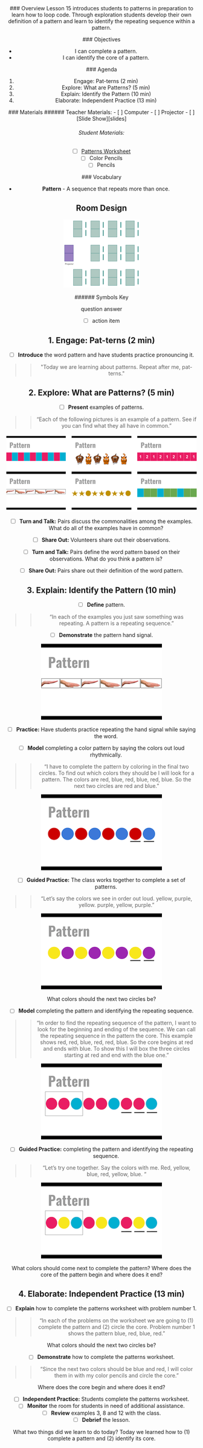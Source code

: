 <header class='header' title='Identifying Patterns' subtitle='Lesson 15'/>

<notable>
<iconp src='/icons/activity.png'>### Overview</iconp>
Lesson 15 introduces students to patterns in preparation to learn how to loop code. Through exploration students develop their own definition of a pattern and learn to identify the repeating sequence within a pattern.


<iconp src='/icons/objectives.png'>### Objectives</iconp>
- I can complete a pattern.
- I can identify the core of a pattern.

<iconp src='/icons/agenda.png'>### Agenda</iconp>

1. Engage: Pat-terns (2 min)
1. Explore: What are Patterns? (5 min)
1. Explain: Identify the Pattern (10 min)
1. Elaborate: Independent Practice (13 min)

<note>
<iconp src='/icons/materials.png'>### Materials</iconp>
###### Teacher Materials:
- [ ] Computer
- [ ] Projector
- [ ] [Slide Show][slides]

###### Student Materials:
- [ ] [Patterns Worksheet][worksheet]
- [ ] Color Pencils
- [ ] Pencils

<iconp src='/icons/vocab.png'>### Vocabulary</iconp>
- **Pattern** - A sequence that repeats more than once.

</note>

<pagebreak/>

## Room Design

![room](/images/layout-rows.png)

<note borderLeft='2px solid green' mt='2em'>
###### Symbols Key

<iconp ml='1.65em' type='question'>question</iconp>
<iconp ml='1.65em' type='answer'>answer</iconp>
- [ ] action item
</note>

<pagebreak/>

## 1. Engage: Pat-terns (2 min)
- [ ] **Introduce** the word pattern and have students practice pronouncing it.
>> "Today we are learning about patterns. Repeat after me, pat-terns."

## 2. Explore: What are Patterns? (5 min)
- [ ] **Present** examples of patterns.
>> “Each of the following pictures is an example of a pattern. See if you can find what they all have in common.”

![patterns](./images/patterns.png)

- [ ] **Turn and Talk:** Pairs discuss the commonalities among the examples.
<iconp type='question'>What do all of the examples have in common?</iconp>

- [ ] **Share Out:** Volunteers share out their observations.

- [ ] **Turn and Talk:** Pairs define the word pattern based on their observations.
<iconp type='question'>What do you think a pattern is?</iconp>

- [ ] **Share Out:** Pairs share out their definition of the word pattern.

## 3. Explain: Identify the Pattern (10 min)
- [ ] **Define** pattern.
>> “In each of the examples you just saw something was repeating. A pattern is a repeating sequence.”

- [ ] **Demonstrate** the pattern hand signal.

![hand](./images/hand-gesture.png)

- [ ] **Practice:** Have students practice repeating the hand signal while saying the word.

- [ ] **Model** completing a color pattern by saying the colors out loud rhythmically.
>> “I have to complete the pattern by coloring in the final two circles. To find out which colors they should be I will look for a pattern. The colors are red, blue, red, blue, red, blue. So the next two circles are red and blue.”

![nineteen](./images/slide-19.png)

- [ ] **Guided Practice:** The class works together to complete a set of patterns.
>> “Let’s say the colors we see in order out loud. yellow, purple, yellow. purple, yellow, purple.”

![twenty](./images/slide-20.png)

<iconp type='question'>What colors should the next two circles be?</iconp>

- [ ] **Model** completing the pattern and identifying the repeating sequence.
>> “In order to find the repeating sequence of the pattern, I want to look for the beginning and ending of the sequence. We can call the repeating sequence in the pattern the core. This example shows red, red, blue, red, red, blue. So the core begins at red and ends with blue. To show this I will box the three circles starting at red and end with the blue one.”

![twenty-one](./images/slide-21.png)

- [ ] **Guided Practice:** completing the pattern and identifying the repeating sequence.
>> “Let’s try one together. Say the colors with me. Red, yellow, blue, red, yellow, blue. “

![twenty-two](./images/slide-22.png)

<iconp type='question'>What colors should come next to complete the pattern?</iconp>
<iconp type='question'>Where does the core of the pattern begin and where does it end?</iconp>

## 4. Elaborate: Independent Practice (13 min)
- [ ] **Explain** how to complete the patterns worksheet with problem number 1.
>> “In each of the problems on the worksheet we are going to (1) complete the pattern and (2) circle the core. Problem number 1 shows the pattern blue, red, blue, red.”

<iconp type='question'>What colors should the next two circles be?</iconp>

- [ ] **Demonstrate** how to complete the patterns worksheet.
>> “Since the next two colors should be blue and red, I will color them in with my color pencils and circle the core.”

<iconp type='question'>Where does the core begin and where does it end?</iconp>

- [ ] **Independent Practice:** Students complete the patterns worksheet.
- [ ] **Monitor** the room for students in need of additional assistance.
- [ ] **Review** examples 3, 8 and 12 with the class.
- [ ] **Debrief** the lesson.

<iconp type='question'>What two things did we learn to do today?</iconp>
<iconp type='answer'>Today we learned how to (1) complete a pattern and (2) identify its core.</iconp>

</notable>

[slides]: https://docs.google.com/presentation/d/1WesquT9S_aw8CzzoQCw0iuu6xflkTiF4zAyBxLB6RN4/edit#slide=id.p
[worksheet]: https://drive.google.com/file/d/0B48_2vIyABioWjJyc0Z1c2dRelk/view
